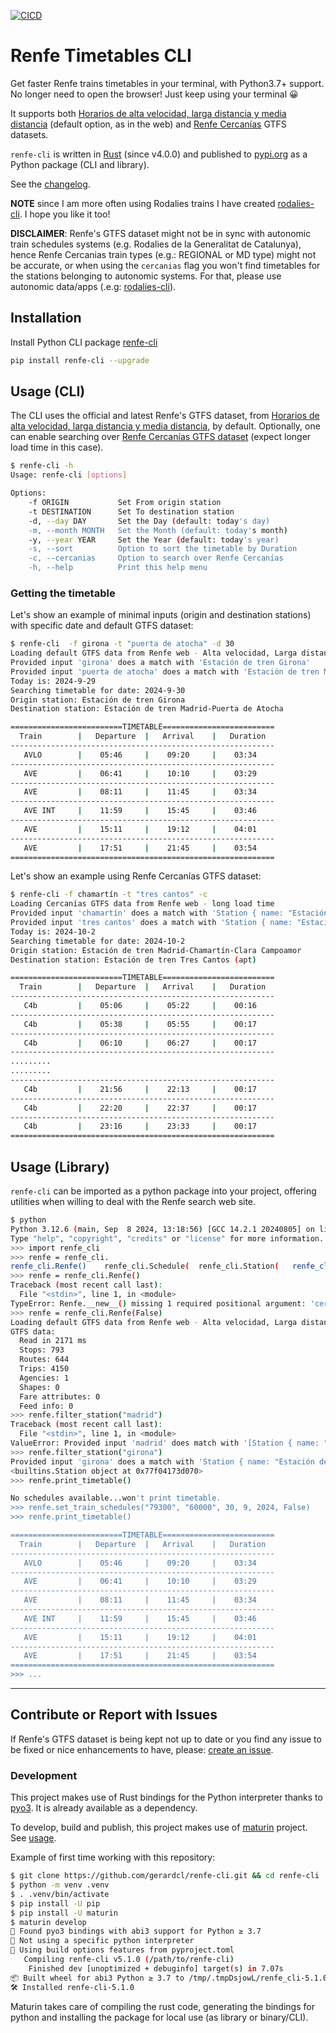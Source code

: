 [![CICD](https://github.com/gerardcl/renfe-cli/actions/workflows/CICD.yml/badge.svg)](https://github.com/gerardcl/renfe-cli/actions/workflows/CICD.yml)

# Renfe Timetables CLI

Get faster Renfe trains timetables in your terminal, with Python3.7+ support.
No longer need to open the browser! Just keep using your terminal 😀

It supports both [Horarios de alta velocidad, larga distancia y media distancia](https://data.renfe.com/dataset/horarios-de-alta-velocidad-larga-distancia-y-media-distancia) (default option, as in the web) and [Renfe Cercanías](https://data.renfe.com/dataset/horarios-cercanias)  GTFS datasets.

`renfe-cli` is written in [Rust](https://www.rust-lang.org/) (since v4.0.0) and published to [pypi.org](https://pypi.org/project/renfe-cli/) as a Python package (CLI and library).

See the [changelog](https://github.com/gerardcl/renfe-cli/blob/master/CHANGELOG.md).

**NOTE** since I am more often using Rodalies trains I have created [rodalies-cli](https://github.com/gerardcl/rodalies-cli). I hope you like it too!

  **DISCLAIMER**: Renfe's GTFS dataset might not be in sync with autonomic train schedules systems (e.g. Rodalies de la Generalitat de Catalunya), hence Renfe Cercanias train types (e.g.: REGIONAL or MD type) might not be accurate, or when using the `cercanias` flag you won't find timetables for the stations belonging to autonomic systems. For that, please use autonomic data/apps (.e.g: [rodalies-cli](https://github.com/gerardcl/rodalies-cli)).

## Installation

Install Python CLI package [renfe-cli](https://pypi.org/project/renfe-cli/)

```bash
pip install renfe-cli --upgrade
```

## Usage (CLI)

The CLI uses the official and latest Renfe's GTFS dataset, from [Horarios de alta velocidad, larga distancia y media distancia](https://data.renfe.com/dataset/horarios-de-alta-velocidad-larga-distancia-y-media-distancia), by default. Optionally, one can enable searching over [Renfe Cercanías GTFS dataset](https://data.renfe.com/dataset/horarios-cercanias) (expect longer load time in this case).

```bash
$ renfe-cli -h
Usage: renfe-cli [options]

Options:
    -f ORIGIN           Set From origin station
    -t DESTINATION      Set To destination station
    -d, --day DAY       Set the Day (default: today's day)
    -m, --month MONTH   Set the Month (default: today's month)
    -y, --year YEAR     Set the Year (default: today's year)
    -s, --sort          Option to sort the timetable by Duration
    -c, --cercanias     Option to search over Renfe Cercanías
    -h, --help          Print this help menu
```

### **Getting the timetable**

Let's show an example of minimal inputs (origin and destination stations) with specific date and default GTFS dataset:

```bash
$ renfe-cli  -f girona -t "puerta de atocha" -d 30
Loading default GTFS data from Renfe web - Alta velocidad, Larga distancia y Media distancia
Provided input 'girona' does a match with 'Estación de tren Girona'
Provided input 'puerta de atocha' does a match with 'Estación de tren Madrid-Puerta de Atocha'
Today is: 2024-9-29
Searching timetable for date: 2024-9-30
Origin station: Estación de tren Girona
Destination station: Estación de tren Madrid-Puerta de Atocha

=========================TIMETABLE=========================
  Train        |   Departure  |   Arrival    |   Duration
-----------------------------------------------------------
   AVLO        |    05:46     |    09:20     |    03:34
-----------------------------------------------------------
   AVE         |    06:41     |    10:10     |    03:29
-----------------------------------------------------------
   AVE         |    08:11     |    11:45     |    03:34
-----------------------------------------------------------
   AVE INT     |    11:59     |    15:45     |    03:46
-----------------------------------------------------------
   AVE         |    15:11     |    19:12     |    04:01
-----------------------------------------------------------
   AVE         |    17:51     |    21:45     |    03:54
===========================================================
```

Let's show an example using Renfe Cercanías GTFS dataset:

```bash
$ renfe-cli -f chamartín -t "tres cantos" -c
Loading Cercanías GTFS data from Renfe web - long load time
Provided input 'chamartín' does a match with 'Station { name: "Estación de tren Madrid-Chamartín-Clara Campoamor", id: "17000" }'
Provided input 'tres cantos' does a match with 'Station { name: "Estación de tren Tres Cantos (apt)", id: "17004" }'
Today is: 2024-10-2
Searching timetable for date: 2024-10-2
Origin station: Estación de tren Madrid-Chamartín-Clara Campoamor
Destination station: Estación de tren Tres Cantos (apt)

=========================TIMETABLE=========================
  Train        |   Departure  |   Arrival    |   Duration    
-----------------------------------------------------------
   C4b         |    05:06     |    05:22     |    00:16     
-----------------------------------------------------------
   C4b         |    05:38     |    05:55     |    00:17     
-----------------------------------------------------------
   C4b         |    06:10     |    06:27     |    00:17     
-----------------------------------------------------------
.........
.........
-----------------------------------------------------------
   C4b         |    21:56     |    22:13     |    00:17     
-----------------------------------------------------------
   C4b         |    22:20     |    22:37     |    00:17     
-----------------------------------------------------------
   C4b         |    23:16     |    23:33     |    00:17     
===========================================================
```

## Usage (Library)

`renfe-cli` can be imported as a python package into your project, offering utilities when willing to deal with the Renfe search web site.

```bash
$ python
Python 3.12.6 (main, Sep  8 2024, 13:18:56) [GCC 14.2.1 20240805] on linux
Type "help", "copyright", "credits" or "license" for more information.
>>> import renfe_cli
>>> renfe = renfe_cli.
renfe_cli.Renfe()    renfe_cli.Schedule(  renfe_cli.Station(   renfe_cli.main()     renfe_cli.renfe_cli  
>>> renfe = renfe_cli.Renfe()
Traceback (most recent call last):
  File "<stdin>", line 1, in <module>
TypeError: Renfe.__new__() missing 1 required positional argument: 'cercanias'
>>> renfe = renfe_cli.Renfe(False)
Loading default GTFS data from Renfe web - Alta velocidad, Larga distancia y Media distancia
GTFS data:
  Read in 2171 ms
  Stops: 793
  Routes: 644
  Trips: 4150
  Agencies: 1
  Shapes: 0
  Fare attributes: 0
  Feed info: 0
>>> renfe.filter_station("madrid")
Traceback (most recent call last):
  File "<stdin>", line 1, in <module>
ValueError: Provided input 'madrid' does match with '[Station { name: "Estación de tren Madrid-Puerta de Atocha", id: "60000" }, Station { name: "Estación de tren Madrid - Atocha Cercanias", id: "18000" }, Station { name: "Estación de tren Madrid-Principe Pio", id: "10000" }, Station { name: "Estación de tren Madrid-Ramon Y Cajal", id: "97201" }, Station { name: "Estación de tren Madrid-Nuevos Ministerios", id: "18002" }, Station { name: "Estación de tren Madrid-Chamartin", id: "17000" }, Station { name: "Estación de tren Madrid-Recoletos", id: "18001" }]' -> There must be ONLY one match
>>> renfe.filter_station("girona")
Provided input 'girona' does a match with 'Station { name: "Estación de tren Girona", id: "79300" }'
<builtins.Station object at 0x77f04173d070>
>>> renfe.print_timetable()

No schedules available...won't print timetable.
>>> renfe.set_train_schedules("79300", "60000", 30, 9, 2024, False)
>>> renfe.print_timetable()

=========================TIMETABLE=========================
  Train        |   Departure  |   Arrival    |   Duration
-----------------------------------------------------------
   AVLO        |    05:46     |    09:20     |    03:34
-----------------------------------------------------------
   AVE         |    06:41     |    10:10     |    03:29
-----------------------------------------------------------
   AVE         |    08:11     |    11:45     |    03:34
-----------------------------------------------------------
   AVE INT     |    11:59     |    15:45     |    03:46
-----------------------------------------------------------
   AVE         |    15:11     |    19:12     |    04:01
-----------------------------------------------------------
   AVE         |    17:51     |    21:45     |    03:54
===========================================================
>>> ...
```

---

## Contribute or Report with Issues

If Renfe's GTFS dataset is being kept not up to date or you find any issue to be fixed or nice enhancements to have, please: [create an issue](https://github.com/gerardcl/renfe-cli/issues).

### Development

This project makes use of Rust bindings for the Python interpreter thanks to [pyo3](https://pyo3.rs). It is already available as a dependency.

To develop, build and publish, this project makes use of [maturin](https://www.maturin.rs/) project. See [usage](https://www.maturin.rs/#usage).

Example of first time working with this repository:

```bash
$ git clone https://github.com/gerardcl/renfe-cli.git && cd renfe-cli
$ python -m venv .venv
$ . .venv/bin/activate
$ pip install -U pip
$ pip install -U maturin
$ maturin develop
🔗 Found pyo3 bindings with abi3 support for Python ≥ 3.7
🐍 Not using a specific python interpreter
📡 Using build options features from pyproject.toml
   Compiling renfe-cli v5.1.0 (/path/to/renfe-cli)
    Finished dev [unoptimized + debuginfo] target(s) in 7.07s
📦 Built wheel for abi3 Python ≥ 3.7 to /tmp/.tmpDsjowL/renfe_cli-5.1.0-cp37-abi3-linux_x86_64.whl
🛠 Installed renfe-cli-5.1.0
```

Maturin takes care of compiling the rust code, generating the bindings for python and installing the package for local use (as library or binary/CLI).

